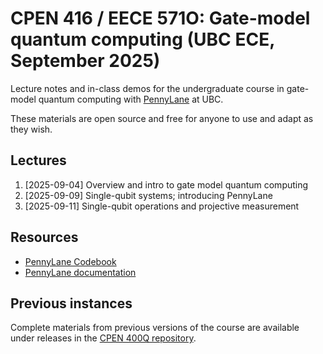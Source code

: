# CPEN 416 / EECE 571O: Gate-model quantum computing (UBC ECE, September 2025)

Lecture notes and in-class demos for the undergraduate course in gate-model quantum computing with [PennyLane](https://github.com/PennyLaneAI/pennylane/) at UBC. 

These materials are open source and free for anyone to use and adapt as they wish.


## Lectures

1. [2025-09-04] Overview and intro to gate model quantum computing
1. [2025-09-09] Single-qubit systems; introducing PennyLane
1. [2025-09-11] Single-qubit operations and projective measurement

## Resources

 - [PennyLane Codebook](https://pennylane.ai/codebook/)
 - [PennyLane documentation](https://pennylane.readthedocs.io/en/stable/)

## Previous instances

Complete materials from previous versions of the course are available under
releases in the 
[CPEN 400Q repository](https://github.com/glassnotes/CPEN-400Q/releases).
